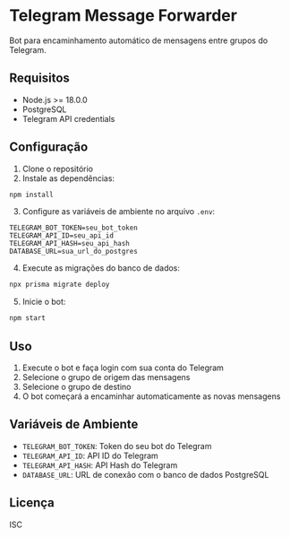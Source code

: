 # Telegram Message Forwarder

Bot para encaminhamento automático de mensagens entre grupos do Telegram.

## Requisitos

- Node.js >= 18.0.0
- PostgreSQL
- Telegram API credentials

## Configuração

1. Clone o repositório
2. Instale as dependências:
```bash
npm install
```

3. Configure as variáveis de ambiente no arquivo `.env`:
```env
TELEGRAM_BOT_TOKEN=seu_bot_token
TELEGRAM_API_ID=seu_api_id
TELEGRAM_API_HASH=seu_api_hash
DATABASE_URL=sua_url_do_postgres
```

4. Execute as migrações do banco de dados:
```bash
npx prisma migrate deploy
```

5. Inicie o bot:
```bash
npm start
```

## Uso

1. Execute o bot e faça login com sua conta do Telegram
2. Selecione o grupo de origem das mensagens
3. Selecione o grupo de destino
4. O bot começará a encaminhar automaticamente as novas mensagens

## Variáveis de Ambiente

- `TELEGRAM_BOT_TOKEN`: Token do seu bot do Telegram
- `TELEGRAM_API_ID`: API ID do Telegram
- `TELEGRAM_API_HASH`: API Hash do Telegram
- `DATABASE_URL`: URL de conexão com o banco de dados PostgreSQL

## Licença

ISC 